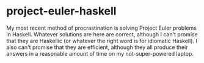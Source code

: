 # project-euler-haskell

My most recent method of procrastination is solving Project Euler problems in Haskell.  Whatever solutions are here are correct, although I can't promise that they are Haskellic (or whatever the right word is for idiomatic Haskell).  I also can't promise that they are efficient, although they all produce their answers in a reasonable amount of time on my not-super-powered laptop.
